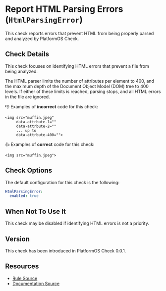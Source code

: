 # Report HTML Parsing Errors (`HtmlParsingError`)

This check reports errors that prevent HTML from being properly parsed and analyzed by PlatformOS Check.

## Check Details

This check focuses on identifying HTML errors that prevent a file from being analyzed.

The HTML parser limits the number of attributes per element to 400, and the maximum depth of the Document Object Model (DOM) tree to 400 levels. If either of these limits is reached, parsing stops, and all HTML errors in the file are ignored.

:-1: Examples of **incorrect** code for this check:

```liquid
<img src="muffin.jpeg"
     data-attrbute-1=""
     data-attrbute-2=""
     ... up to
     data-attrbute-400="">
```

:+1: Examples of **correct** code for this check:

```liquid
<img src="muffin.jpeg">
```

## Check Options

The default configuration for this check is the following:

```yaml
HtmlParsingError:
  enabled: true
```

## When Not To Use It

This check may be disabled if identifying HTML errors is not a priority.

## Version

This check has been introduced in PlatformOS Check 0.0.1.

## Resources

- [Rule Source][codesource]
- [Documentation Source][docsource]

[codesource]: /lib/platformos_check/checks/html_parsing_error.rb
[docsource]: /docs/checks/html_parsing_error.md

